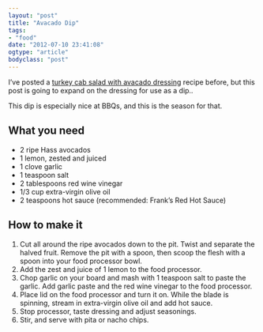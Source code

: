 ```yaml
---
layout: "post"
title: "Avacado Dip"
tags: 
- "food"
date: "2012-07-10 23:41:08"
ogtype: "article"
bodyclass: "post"
---
```


I’ve posted a [turkey cab salad with avacado dressing](http://rogerstringer.com/2005/04/18/turkey-club-salad-with-avacado-dressing) recipe before, but this post is going to expand on the dressing for use as a dip..

This dip is especially nice at BBQs, and this is the season for that.

What you need
-------------

- 2 ripe Hass avocados
- 1 lemon, zested and juiced
- 1 clove garlic
- 1 teaspoon salt
- 2 tablespoons red wine vinegar
- 1/3 cup extra-virgin olive oil
- 2 teaspoons hot sauce (recommended: Frank’s Red Hot Sauce)

How to make it
--------------

1. Cut all around the ripe avocados down to the pit. Twist and separate the halved fruit. Remove the pit with a spoon, then scoop the flesh with a spoon into your food processor bowl.
2. Add the zest and juice of 1 lemon to the food processor.
3. Chop garlic on your board and mash with 1 teaspoon salt to paste the garlic. Add garlic paste and the red wine vinegar to the food processor.
4. Place lid on the food processor and turn it on. While the blade is spinning, stream in extra-virgin olive oil and add hot sauce.
5. Stop processor, taste dressing and adjust seasonings.
6. Stir, and serve with pita or nacho chips.